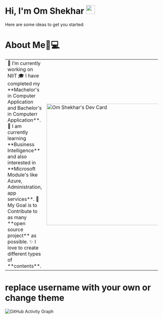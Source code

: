 # Hi, I'm Om Shekhar <img src="https://github.com/TheDudeThatCode/TheDudeThatCode/blob/master/Assets/Hi.gif" width="29px">

<!--
**Omshekhar/Omshekhar** is a ✨ _special_ ✨ repository because its `README.md` (this file) appears on your GitHub profile.
-->
Here are some ideas to get you started:
# About Me🏼‍💻
<table>
<tr>
  <td valign="center">
    🔭 I’m currently working on NIIT
    🎓 I have completed my **Machelor's in Computer Application and Bachelor's in Computerr Application**.
    🌱 I am currently learning **Business Intelligence** and also interested in **Microsoft Module's like Azure, Administration, app services**.
    🎯 My Goal is to Contribute to as many **open source project** as possible.
    ✨ I love to create different types of **contents**.
  <td >
   <a href="https://app.daily.dev/omshekhar"><img src="https://api.daily.dev/devcards/2f69211611b345678c779d34349e1751.png?r=sxz" width="400" alt="Om Shekhar's Dev Card"/></a>  </td>

</tr>
</table>

# replace username with your own or change theme
![GitHub Activity Graph](https://activity-graph.herokuapp.com/graph?username=#your-username&theme=dracula&hide_border=true)
